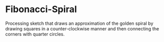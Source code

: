 # Fibonacci-Spiral
Processing sketch that draws an approximation of the golden spiral by drawing squares in a counter-clockwise manner and then connecting the corners with quarter circles.
